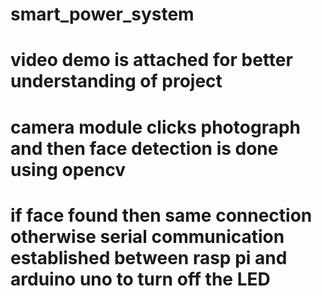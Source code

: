 # smart_power_system
# video demo is attached for better understanding of project
# camera module clicks photograph and then face detection is done using opencv
# if face found then same connection otherwise serial communication established between rasp pi and arduino uno to turn off the LED 
